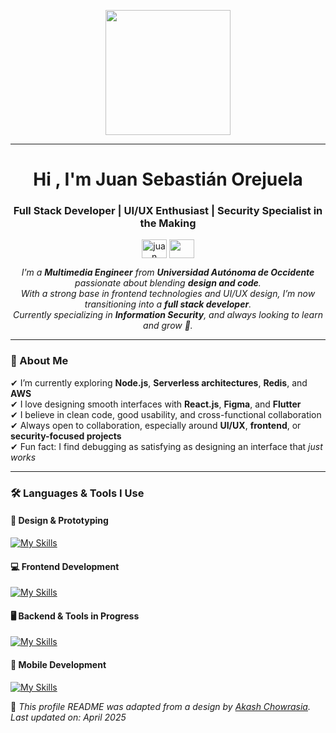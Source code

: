 <p align="center">
  <img src="https://github.com/thompsonemerson/thompsonemerson/raw/master/cover-thompson.png" height="200"/>
</p>
<hr>
<h1 align="center">Hi , I'm Juan Sebastián Orejuela</h1>
<h3 align="center">Full Stack Developer | UI/UX Enthusiast | Security Specialist in the Making</h3>

<p align="center">
<a href="https://www.linkedin.com/in/juan-sebastian-orejuela-desarrollador-frontend/" target="blank"><img align="center" src="https://cdn.jsdelivr.net/npm/simple-icons@3.0.1/icons/linkedin.svg" alt="juan orejuela" height="30" width="40" /></a>
<a href = "mailto:orejuelajuansebastian@gmail.com"><img align="center" src="https://simpleicons.org/icons/gmail.svg" height="30" width="40" /></a>
</p>

<p align="center">
  <em>
    I'm a <b>Multimedia Engineer</b> from <b>Universidad Autónoma de Occidente</b> passionate about blending <b>design and code</b>.<br>
    With a strong base in frontend technologies and UI/UX design, I’m now transitioning into a <b>full stack developer</b>.<br>
    Currently specializing in <b>Information Security</b>, and always looking to learn and grow 🚀.
  </em>
</p>

---

### 💼 About Me

✔ I’m currently exploring **Node.js**, **Serverless architectures**, **Redis**, and **AWS**  
✔ I love designing smooth interfaces with **React.js**, **Figma**, and **Flutter**  
✔ I believe in clean code, good usability, and cross-functional collaboration  
✔ Always open to collaboration, especially around **UI/UX**, **frontend**, or **security-focused projects**  
✔ Fun fact: I find debugging as satisfying as designing an interface that *just works*

---

### 🛠 Languages & Tools I Use

#### 🎨 Design & Prototyping
[![My Skills](https://skillicons.dev/icons?i=figma,photoshop,illustrator)](https://skillicons.dev)

#### 💻 Frontend Development
[![My Skills](https://skillicons.dev/icons?i=html,css,js,ts,react)](https://skillicons.dev)

#### 🖥 Backend & Tools in Progress
[![My Skills](https://skillicons.dev/icons?i=nodejs,aws,redis,git,github)](https://skillicons.dev)

#### 📱 Mobile Development
[![My Skills](https://skillicons.dev/icons?i=flutter,dart)](https://skillicons.dev)

📝 *This profile README was adapted from a design by [Akash Chowrasia](https://github.com/Akash-chowrasia). Last updated on: April 2025*

